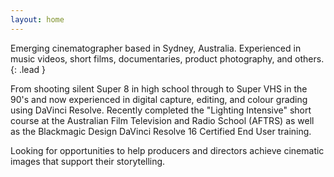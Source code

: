 ```yaml
---
layout: home
---
```


Emerging cinematographer based in Sydney, Australia. Experienced in music videos, short films, documentaries, product photography, and others.
{: .lead }

From shooting silent Super 8 in high school through to Super VHS in the 90's and now experienced in digital capture, editing, and colour grading using DaVinci Resolve. Recently completed the "Lighting Intensive" short course at the Australian Film Television and Radio School (AFTRS) as well as the Blackmagic Design DaVinci Resolve 16 Certified End User training.

Looking for opportunities to help producers and directors achieve cinematic images that support their storytelling.
